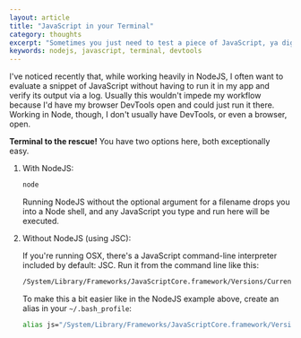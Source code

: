 ```yaml
---
layout: article
title: "JavaScript in your Terminal"
category: thoughts
excerpt: "Sometimes you just need to test a piece of JavaScript, ya dig?"
keywords: nodejs, javascript, terminal, devtools
---
```

I've noticed recently that, while working heavily in NodeJS, I often want to evaluate a snippet of JavaScript without having to run it in my app and verify its output via a log. Usually this wouldn't impede my workflow because I'd have my browser DevTools open and could just run it there. Working in Node, though, I don't usually have DevTools, or even a browser, open.

**Terminal to the rescue!** You have two options here, both exceptionally easy.

1. With NodeJS:

   ```bash
   node
   ```

   Running NodeJS without the optional argument for a filename drops you into a Node shell, and any JavaScript you type and run here will be executed.

2. Without NodeJS (using JSC):

   If you're running OSX, there's a JavaScript command-line interpreter included by default: JSC. Run it from the command line like this:

   ```bash
   /System/Library/Frameworks/JavaScriptCore.framework/Versions/Current/Resources/jsc
   ```

   To make this a bit easier like in the NodeJS example above, create an alias in your `~/.bash_profile`:

   ```bash
   alias js="/System/Library/Frameworks/JavaScriptCore.framework/Versions/Current/Resources/jsc"
   ```
